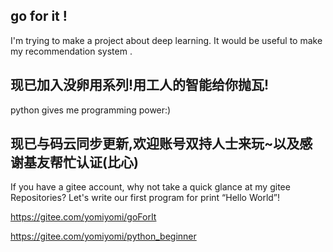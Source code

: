 ##  go for it !
I'm trying to make a project about deep learning. It would be useful to make my recommendation system .

##  现已加入没卵用系列!用工人的智能给你抛瓦!
python gives me programming power:)

##  现已与码云同步更新,欢迎账号双持人士来玩~以及感谢基友帮忙认证(比心)
If you have a gitee account, why not take a quick glance at my gitee Repositories?
Let's write our first program for print “Hello World”!

https://gitee.com/yomiyomi/goForIt

https://gitee.com/yomiyomi/python_beginner
